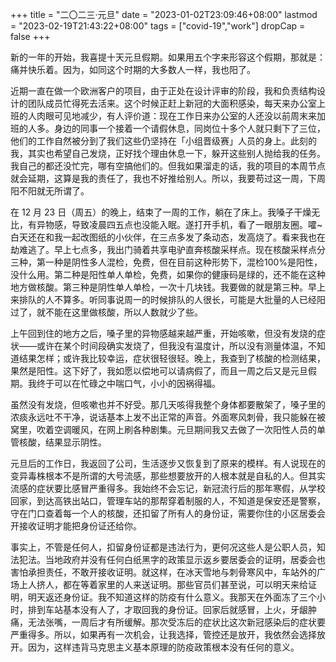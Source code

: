 +++
title = "二〇二三·元旦"
date = "2023-01-02T23:09:46+08:00"
lastmod = "2023-02-19T21:43:22+08:00"
tags = ["covid-19","work"]
dropCap = false
+++

新的一年的开始，我喜提十天元旦假期。如果用五个字来形容这个假期，那就是：痛并快乐着。因为，如同这个时期的大多数人一样，我也阳了。

近期一直在做一个欧洲客户的项目，由于正处在设计评审的阶段，我和负责结构设计的团队成员忙得死去活来。这个时候正赶上新冠的大面积感染，每天来办公室上班的人肉眼可见地减少，有人评价道：现在工作日来办公室的人还没以前周末来加班的人多。身边的同事一个接着一个请假休息，同岗位十多个人就只剩下了三位，他们的工作自然被分到了我们这些仍坚持在「小组晋级赛」人员的身上。此刻的我，其实也希望自己发烧，正好找个理由休息一下，躲开这些别人抛给我的任务。我自己的都还没忙完，哪有空搞他们的。但我如果溜走的话，我的项目的本周节点就会延期，这算是我的责任了，我也不好推给别人。所以，我要苟过这一周，下周阳不阳就无所谓了。

在 12 月 23 日（周五）的晚上，结束了一周的工作，躺在了床上。我嗓子干燥无比，有异物感，导致凌晨四五点也没能入眠。遂打开手机，看了一眼朋友圈。嚯~白天还在和我一起改图纸的小伙伴，在三点多发了条动态，发高烧了。看来我也在劫难逃了。早上七点多，我出门骑着共享电驴直奔核酸采样点。现在核酸采样点分三种，第一种是阴性多人混检，免费，但在目前这种形势下，混检100%是阳性，没什么用。第二种是阳性单人单检，免费，如果你的健康码是绿的，还不能在这种地方做核酸。第三种是阴性单人单检，一次十几块钱。我要做的就是第三种。早上来排队的人不算多。听同事说周一的时候排队的人很长，可能是大批量的人已经阳过了，就不能在这里做核酸，所以人数就少了些。

上午回到住的地方之后，嗓子里的异物感越来越严重，开始咳嗽，但没有发烧的症状——或许在某个时间段确实发烧了，但我没有温度计，所以没有测量体温，不知道结果怎样；或许我比较幸运，症状很轻很轻。晚上，我查到了核酸的检测结果，果然是阳性。这下好了，我如愿以偿地可以请病假了，而且一周之后又是元旦假期。我终于可以在忙碌之中喘口气，小小的因祸得福。

虽然没有发烧，但咳嗽也并不好受。那几天咳得我整个身体都要散架了，嗓子里的浓痰永远吐不干净，说话基本上发不出正常的声音。外面寒风刺骨，我只能躲在被窝里，吹着空调暖风，在网上刷各种剧集。元旦期间我又去做了一次阳性人员的单管核酸，结果显示阴性。

元旦后的工作日，我返回了公司，生活逐步又恢复到了原来的模样。有人说现在的变异毒株根本不是所谓的大号流感，那些想要放开的人根本就是自私的人。但其实流感的症状要比感冒严重得多。我始终不会忘记，新冠流行后的那年寒假，从学校回家，到达高铁出站口，管理车站的那帮穿着制服的人，不知道是保安还是警察，守在门口查着每一个人的核酸，还扣留了所有人的身份证，需要你住的小区居委会开接收证明才能把身份证还给你。

事实上，不管是任何人，扣留身份证都是违法行为，更何况这些人是公职人员，知法犯法。当地政府并没有任何白纸黑字的政策显示返乡要居委会的证明，居委会也害怕承担责任，不敢开接收证明。就这样，在冰天雪地与刺骨寒风中，车站外的广场上人挤人，都在等着家里的人来送证明。那些官员们甚至说，可以明天来给证明，明天返还身份证。我不知道这样的防疫有什么意义。我那天在外面冻了三个小时，排到车站基本没有人了，才取回我的身份证。回家后就感冒，上火，牙龈肿痛，无法张嘴，一周后才有所缓解。那次受冻后的症状比这次新冠感染后的症状要严重得多。所以，如果再有一次机会，让我选择，管控还是放开，我依然会选择放开。因为，这样违背马克思主义基本原理的防疫政策根本没有任何的意义。
